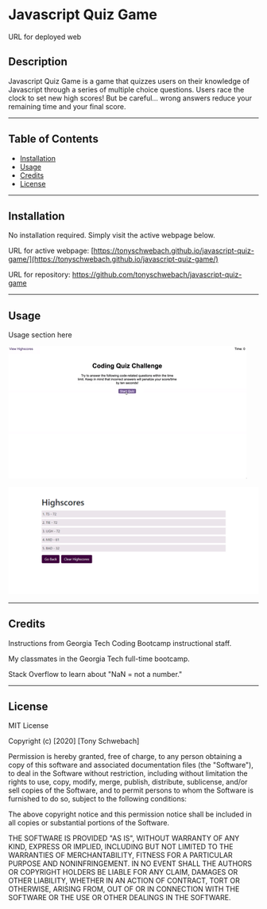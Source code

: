 # Javascript Quiz Game

URL for deployed web

## Description

Javascript Quiz Game is a game that quizzes users on their knowledge of Javascript through a series of multiple choice questions. Users race the clock to set new high scores! But be careful... wrong answers reduce your remaining time and your final score.

---

## Table of Contents

- [Installation](#installation)
- [Usage](#usage)
- [Credits](#credits)
- [License](#license)

---

## Installation

No installation required. Simply visit the active webpage below.

URL for active webpage: [https://tonyschwebach.github.io/javascript-quiz-game/](https://tonyschwebach.github.io/javascript-quiz-game/)

URL for repository: [https://github.com/tonyschwebach/javascript-quiz-game ](https://github.com/tonyschwebach/javascript-quiz-game)

---

## Usage

Usage section here

![game gif](/assets/demoGame.gif)

![high scores screenshot](/assets/highscores.png)

---

## Credits

Instructions from Georgia Tech Coding Bootcamp instructional staff.

My classmates in the Georgia Tech full-time bootcamp.

Stack Overflow to learn about "NaN = not a number."

---

## License

MIT License

Copyright (c) [2020] [Tony Schwebach]

Permission is hereby granted, free of charge, to any person obtaining a copy
of this software and associated documentation files (the "Software"), to deal
in the Software without restriction, including without limitation the rights
to use, copy, modify, merge, publish, distribute, sublicense, and/or sell
copies of the Software, and to permit persons to whom the Software is
furnished to do so, subject to the following conditions:

The above copyright notice and this permission notice shall be included in all
copies or substantial portions of the Software.

THE SOFTWARE IS PROVIDED "AS IS", WITHOUT WARRANTY OF ANY KIND, EXPRESS OR
IMPLIED, INCLUDING BUT NOT LIMITED TO THE WARRANTIES OF MERCHANTABILITY,
FITNESS FOR A PARTICULAR PURPOSE AND NONINFRINGEMENT. IN NO EVENT SHALL THE
AUTHORS OR COPYRIGHT HOLDERS BE LIABLE FOR ANY CLAIM, DAMAGES OR OTHER
LIABILITY, WHETHER IN AN ACTION OF CONTRACT, TORT OR OTHERWISE, ARISING FROM,
OUT OF OR IN CONNECTION WITH THE SOFTWARE OR THE USE OR OTHER DEALINGS IN THE
SOFTWARE.
